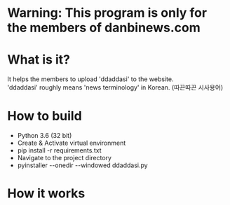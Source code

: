 # Warning: This program is only for the members of danbinews.com

# What is it?
It helps the members to upload 'ddaddasi' to the website.  
'ddaddasi' roughly means 'news terminology' in Korean. (따끈따끈 시사용어)

# How to build
- Python 3.6 (32 bit)
- Create & Activate virtual environment
- pip install -r requirements.txt
- Navigate to the project directory
- pyinstaller --onedir --windowed ddaddasi.py

# How it works

